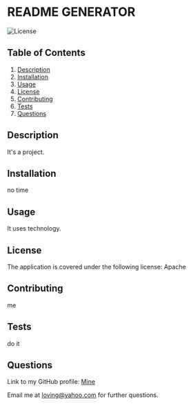# README GENERATOR

![License](https://img.shields.io/badge/license-Apache-red.svg)

## Table of Contents

1. [Description](#description)
2. [Installation](#installation)
3. [Usage](#usage)
4. [License](#license)
5. [Contributing](#contribution)
6. [Tests](#tests)
7. [Questions](#questions)

## Description

It's a project.

## Installation

no time

## Usage

It uses technology.

## License

The application is covered under the following license: Apache

## Contributing

me

## Tests

do it

## Questions

Link to my GitHub profile: [Mine](https://github.com/Mine)

Email me at loving@yahoo.com for further questions.